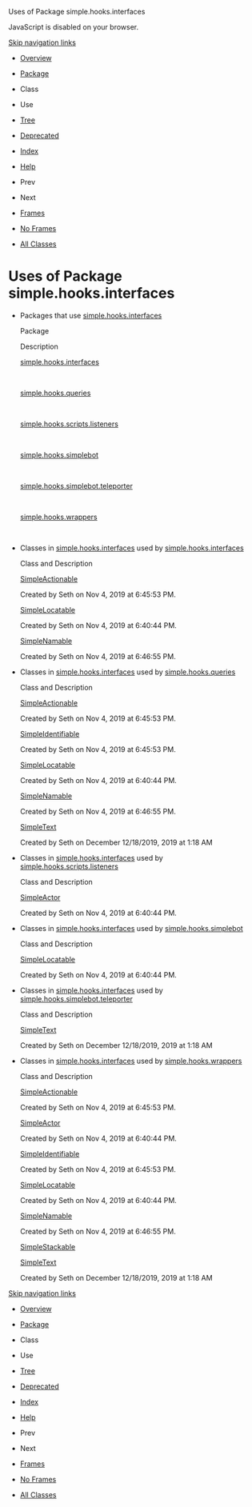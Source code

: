 Uses of Package simple.hooks.interfaces   <!-- try { if (location.href.indexOf('is-external=true') == -1) { parent.document.title="Uses of Package simple.hooks.interfaces"; } } catch(err) { } //-->

JavaScript is disabled on your browser.

[Skip navigation links](#skip.navbar.top "Skip navigation links")

*   [Overview](../../../overview-summary.html)
*   [Package](package-summary.html)
*   Class
*   Use
*   [Tree](package-tree.html)
*   [Deprecated](../../../deprecated-list.html)
*   [Index](../../../index-files/index-1.html)
*   [Help](../../../help-doc.html)

*   Prev
*   Next

*   [Frames](../../../index.html?simple/hooks/interfaces/package-use.html)
*   [No Frames](package-use.html)

*   [All Classes](../../../allclasses-noframe.html)

<!-- allClassesLink = document.getElementById("allclasses\_navbar\_top"); if(window==top) { allClassesLink.style.display = "block"; } else { allClassesLink.style.display = "none"; } //-->

Uses of Package  
simple.hooks.interfaces
=========================================

*   Packages that use [simple.hooks.interfaces](../../../simple/hooks/interfaces/package-summary.html) 
    
    Package
    
    Description
    
    [simple.hooks.interfaces](#simple.hooks.interfaces)
    
     
    
    [simple.hooks.queries](#simple.hooks.queries)
    
     
    
    [simple.hooks.scripts.listeners](#simple.hooks.scripts.listeners)
    
     
    
    [simple.hooks.simplebot](#simple.hooks.simplebot)
    
     
    
    [simple.hooks.simplebot.teleporter](#simple.hooks.simplebot.teleporter)
    
     
    
    [simple.hooks.wrappers](#simple.hooks.wrappers)
    
     
    
*   Classes in [simple.hooks.interfaces](../../../simple/hooks/interfaces/package-summary.html) used by [simple.hooks.interfaces](../../../simple/hooks/interfaces/package-summary.html) 
    
    Class and Description
    
    [SimpleActionable](../../../simple/hooks/interfaces/class-use/SimpleActionable.html#simple.hooks.interfaces)
    
    Created by Seth on Nov 4, 2019 at 6:45:53 PM.
    
    [SimpleLocatable](../../../simple/hooks/interfaces/class-use/SimpleLocatable.html#simple.hooks.interfaces)
    
    Created by Seth on Nov 4, 2019 at 6:40:44 PM.
    
    [SimpleNamable](../../../simple/hooks/interfaces/class-use/SimpleNamable.html#simple.hooks.interfaces)
    
    Created by Seth on Nov 4, 2019 at 6:46:55 PM.
    
*   Classes in [simple.hooks.interfaces](../../../simple/hooks/interfaces/package-summary.html) used by [simple.hooks.queries](../../../simple/hooks/queries/package-summary.html) 
    
    Class and Description
    
    [SimpleActionable](../../../simple/hooks/interfaces/class-use/SimpleActionable.html#simple.hooks.queries)
    
    Created by Seth on Nov 4, 2019 at 6:45:53 PM.
    
    [SimpleIdentifiable](../../../simple/hooks/interfaces/class-use/SimpleIdentifiable.html#simple.hooks.queries)
    
    Created by Seth on Nov 4, 2019 at 6:45:53 PM.
    
    [SimpleLocatable](../../../simple/hooks/interfaces/class-use/SimpleLocatable.html#simple.hooks.queries)
    
    Created by Seth on Nov 4, 2019 at 6:40:44 PM.
    
    [SimpleNamable](../../../simple/hooks/interfaces/class-use/SimpleNamable.html#simple.hooks.queries)
    
    Created by Seth on Nov 4, 2019 at 6:46:55 PM.
    
    [SimpleText](../../../simple/hooks/interfaces/class-use/SimpleText.html#simple.hooks.queries)
    
    Created by Seth on December 12/18/2019, 2019 at 1:18 AM
    
*   Classes in [simple.hooks.interfaces](../../../simple/hooks/interfaces/package-summary.html) used by [simple.hooks.scripts.listeners](../../../simple/hooks/scripts/listeners/package-summary.html) 
    
    Class and Description
    
    [SimpleActor](../../../simple/hooks/interfaces/class-use/SimpleActor.html#simple.hooks.scripts.listeners)
    
    Created by Seth on Nov 4, 2019 at 6:40:44 PM.
    
*   Classes in [simple.hooks.interfaces](../../../simple/hooks/interfaces/package-summary.html) used by [simple.hooks.simplebot](../../../simple/hooks/simplebot/package-summary.html) 
    
    Class and Description
    
    [SimpleLocatable](../../../simple/hooks/interfaces/class-use/SimpleLocatable.html#simple.hooks.simplebot)
    
    Created by Seth on Nov 4, 2019 at 6:40:44 PM.
    
*   Classes in [simple.hooks.interfaces](../../../simple/hooks/interfaces/package-summary.html) used by [simple.hooks.simplebot.teleporter](../../../simple/hooks/simplebot/teleporter/package-summary.html) 
    
    Class and Description
    
    [SimpleText](../../../simple/hooks/interfaces/class-use/SimpleText.html#simple.hooks.simplebot.teleporter)
    
    Created by Seth on December 12/18/2019, 2019 at 1:18 AM
    
*   Classes in [simple.hooks.interfaces](../../../simple/hooks/interfaces/package-summary.html) used by [simple.hooks.wrappers](../../../simple/hooks/wrappers/package-summary.html) 
    
    Class and Description
    
    [SimpleActionable](../../../simple/hooks/interfaces/class-use/SimpleActionable.html#simple.hooks.wrappers)
    
    Created by Seth on Nov 4, 2019 at 6:45:53 PM.
    
    [SimpleActor](../../../simple/hooks/interfaces/class-use/SimpleActor.html#simple.hooks.wrappers)
    
    Created by Seth on Nov 4, 2019 at 6:40:44 PM.
    
    [SimpleIdentifiable](../../../simple/hooks/interfaces/class-use/SimpleIdentifiable.html#simple.hooks.wrappers)
    
    Created by Seth on Nov 4, 2019 at 6:45:53 PM.
    
    [SimpleLocatable](../../../simple/hooks/interfaces/class-use/SimpleLocatable.html#simple.hooks.wrappers)
    
    Created by Seth on Nov 4, 2019 at 6:40:44 PM.
    
    [SimpleNamable](../../../simple/hooks/interfaces/class-use/SimpleNamable.html#simple.hooks.wrappers)
    
    Created by Seth on Nov 4, 2019 at 6:46:55 PM.
    
    [SimpleStackable](../../../simple/hooks/interfaces/class-use/SimpleStackable.html#simple.hooks.wrappers) 
    
    [SimpleText](../../../simple/hooks/interfaces/class-use/SimpleText.html#simple.hooks.wrappers)
    
    Created by Seth on December 12/18/2019, 2019 at 1:18 AM
    

[Skip navigation links](#skip.navbar.bottom "Skip navigation links")

*   [Overview](../../../overview-summary.html)
*   [Package](package-summary.html)
*   Class
*   Use
*   [Tree](package-tree.html)
*   [Deprecated](../../../deprecated-list.html)
*   [Index](../../../index-files/index-1.html)
*   [Help](../../../help-doc.html)

*   Prev
*   Next

*   [Frames](../../../index.html?simple/hooks/interfaces/package-use.html)
*   [No Frames](package-use.html)

*   [All Classes](../../../allclasses-noframe.html)

<!-- allClassesLink = document.getElementById("allclasses\_navbar\_bottom"); if(window==top) { allClassesLink.style.display = "block"; } else { allClassesLink.style.display = "none"; } //-->